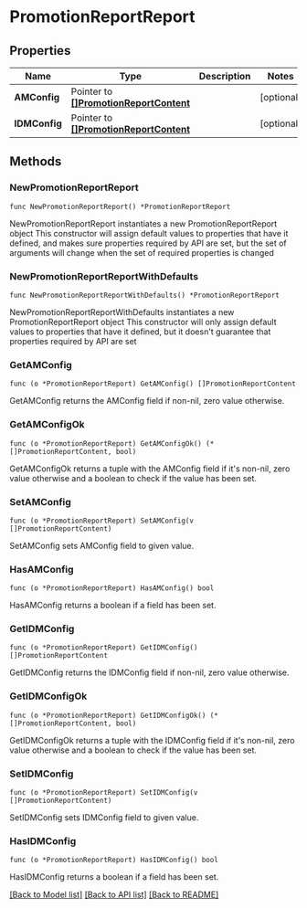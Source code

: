 # PromotionReportReport

## Properties

Name | Type | Description | Notes
------------ | ------------- | ------------- | -------------
**AMConfig** | Pointer to [**[]PromotionReportContent**](PromotionReportContent.md) |  | [optional] 
**IDMConfig** | Pointer to [**[]PromotionReportContent**](PromotionReportContent.md) |  | [optional] 

## Methods

### NewPromotionReportReport

`func NewPromotionReportReport() *PromotionReportReport`

NewPromotionReportReport instantiates a new PromotionReportReport object
This constructor will assign default values to properties that have it defined,
and makes sure properties required by API are set, but the set of arguments
will change when the set of required properties is changed

### NewPromotionReportReportWithDefaults

`func NewPromotionReportReportWithDefaults() *PromotionReportReport`

NewPromotionReportReportWithDefaults instantiates a new PromotionReportReport object
This constructor will only assign default values to properties that have it defined,
but it doesn't guarantee that properties required by API are set

### GetAMConfig

`func (o *PromotionReportReport) GetAMConfig() []PromotionReportContent`

GetAMConfig returns the AMConfig field if non-nil, zero value otherwise.

### GetAMConfigOk

`func (o *PromotionReportReport) GetAMConfigOk() (*[]PromotionReportContent, bool)`

GetAMConfigOk returns a tuple with the AMConfig field if it's non-nil, zero value otherwise
and a boolean to check if the value has been set.

### SetAMConfig

`func (o *PromotionReportReport) SetAMConfig(v []PromotionReportContent)`

SetAMConfig sets AMConfig field to given value.

### HasAMConfig

`func (o *PromotionReportReport) HasAMConfig() bool`

HasAMConfig returns a boolean if a field has been set.

### GetIDMConfig

`func (o *PromotionReportReport) GetIDMConfig() []PromotionReportContent`

GetIDMConfig returns the IDMConfig field if non-nil, zero value otherwise.

### GetIDMConfigOk

`func (o *PromotionReportReport) GetIDMConfigOk() (*[]PromotionReportContent, bool)`

GetIDMConfigOk returns a tuple with the IDMConfig field if it's non-nil, zero value otherwise
and a boolean to check if the value has been set.

### SetIDMConfig

`func (o *PromotionReportReport) SetIDMConfig(v []PromotionReportContent)`

SetIDMConfig sets IDMConfig field to given value.

### HasIDMConfig

`func (o *PromotionReportReport) HasIDMConfig() bool`

HasIDMConfig returns a boolean if a field has been set.


[[Back to Model list]](../README.md#documentation-for-models) [[Back to API list]](../README.md#documentation-for-api-endpoints) [[Back to README]](../README.md)


